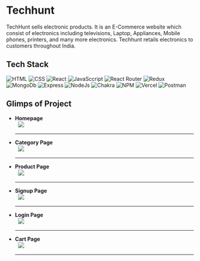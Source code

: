 
# Techhunt

TechHunt sells electronic products. It is an E-Commerce website which consist of electronics including televisions, Laptop, Appliances, Mobile phones, printers, and many more electronics. Techhunt retails electronics to customers throughout India.

## Tech Stack
![HTML](  https://img.shields.io/badge/HTML-239120?style=for-the-badge&logo=html5&logoColor=white)
![CSS](https://img.shields.io/badge/CSS-239120?&style=for-the-badge&logo=css3&logoColor=white)
![React](https://img.shields.io/badge/react-%2320232a.svg?style=for-the-badge&logo=react&logoColor=%2361DAFB) 
![JavaSccript](https://img.shields.io/badge/JavaScript-F7DF1E?style=for-the-badge&logo=javascript&logoColor=black)
![React Router](https://img.shields.io/badge/React_Router-CA4245?style=for-the-badge&logo=react-router&logoColor=white) 
![Redux](https://img.shields.io/badge/redux-%23593d88.svg?style=for-the-badge&logo=redux&logoColor=white)
![MongoDb](https://img.shields.io/badge/MongoDB-4EA94B?style=for-the-badge&logo=mongodb&logoColor=white)
![Express](https://img.shields.io/badge/Express-%2320232a.svg?style=for-the-badge&logo=express&logoColor=white)
![NodeJs](https://img.shields.io/badge/Node.js-43853D?style=for-the-badge&logo=node.js&logoColor=white)
![Chakra](https://img.shields.io/badge/chakra-%234ED1C5.svg?style=for-the-badge&logo=chakraui&logoColor=white)
![NPM](https://img.shields.io/badge/NPM-%23000000.svg?style=for-the-badge&logo=npm&logoColor=white)
![Vercel](https://img.shields.io/badge/vercel-%23000000.svg?style=for-the-badge&logo=vercel&logoColor=#00C7B7)
![Postman](https://img.shields.io/badge/Postman-FF6C37?style=for-the-badge&logo=postman&logoColor=white) 
<br>

## Glimps of Project
<ul>
<li><b >Homepage</b></li>
&nbsp
<img src=https://user-images.githubusercontent.com/105594908/218249329-9e4f88f1-92a3-44c6-bbd0-8eb643793ef5.png>
<hr>
<li><b >Category Page</b></li>
&nbsp
<img src=https://user-images.githubusercontent.com/105594908/218250271-68e6ca5d-c379-4b17-acf9-9242d895d9ec.png
>
<hr>
<li><b >Product Page</b></li>
&nbsp
<img src=https://user-images.githubusercontent.com/105594908/218250332-3e9e5aff-4194-4cb6-a1f7-aa2045177759.png
>
<hr>
<li><b >Signup Page</b></li>
&nbsp
<img src=https://user-images.githubusercontent.com/105594908/218250382-ec8f42ce-facf-4635-b82d-7b8e106d510a.png>
<hr>
<li><b >Login Page</b></li>
&nbsp
<img src=https://user-images.githubusercontent.com/105594908/218249975-687d3e20-1c58-4bb3-abc7-82fa53f647f4.png>
<hr>
<li><b >Cart Page</b></li>
&nbsp
<img src=https://user-images.githubusercontent.com/105594908/218250419-748a6708-042a-4a17-ac69-2915d5a352f6.png>
<hr>







